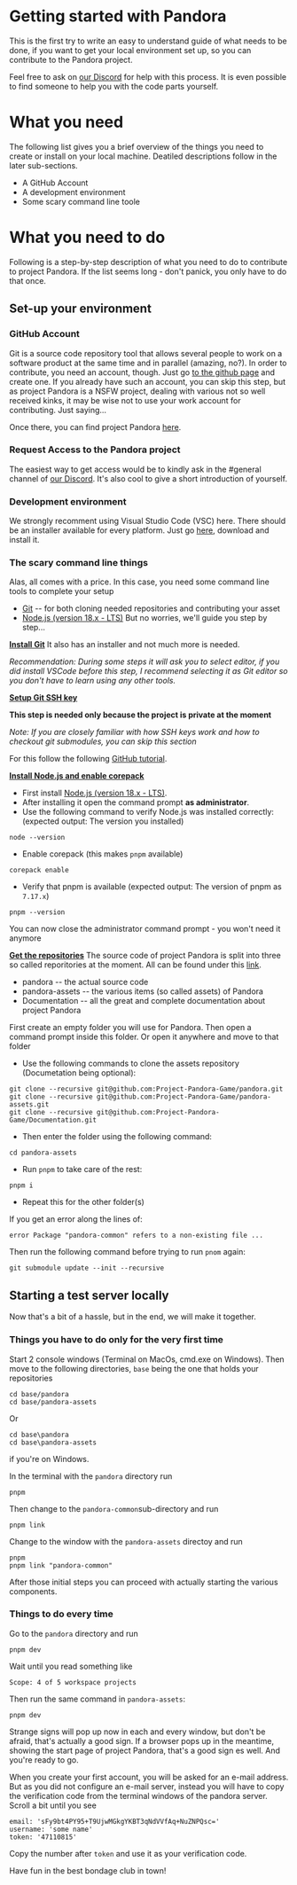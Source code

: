 # Getting started with Pandora

This is the first try to write an easy to understand guide of what needs to be done, if you want to get your local environment set up, so you can contribute to the Pandora project. 

Feel free to ask on [our Discord](https://discord.gg/EnaPvuQf8d) for help with this process. It is even possible to find someone to help you with the code parts yourself. 

# What you need

The following list gives you a brief overview of the things you need to create or install on your local machine. Deatiled descriptions follow in the later sub-sections.

- A GitHub Account
- A development environment
- Some scary command line toole

# What you need to do

Following is a step-by-step description of what you need to do to contribute to project Pandora. If the list seems long - don't panick, you only have to do that once.

## Set-up your environment

### GitHub Account
Git is a source code repository tool that allows several people to work on a software product at the same time and in parallel (amazing, no?). In order to contribute, you need an account, though. Just go [to the github page](https://github.com) and create one. If you already have such an account, you can skip this step, but as project Pandora is a NSFW project, dealing with various not so well received kinks, it may be wise not to use your work account for contributing. Just saying...

Once there, you can find project Pandora [here](https://github.com/Project-Pandora-Game).

### Request Access to the Pandora project
The easiest way to get access would be to kindly ask in the #general channel of [our Discord](https://discord.gg/EnaPvuQf8d). It's also cool to give a short introduction of yourself.  

### Development environment
We strongly recomment using Visual Studio Code (VSC) here. There should be an installer available for every platform. Just go [here](https://code.visualstudio.com/download), download and install it. 

### The scary command line things
Alas, all comes with a price. In this case, you need some command line tools to complete your setup
- [Git](https://git-scm.com/downloads) -- for both cloning needed repositories and contributing your asset
- [Node.js (version 18.x - LTS)](https://nodejs.org/en/download/) 
But no worries, we'll guide you step by step...

<ins>**Install Git**</ins>
It also has an installer and not much more is needed.

_Recommendation: During some steps it will ask you to select editor, if you did install VSCode before this step, I recommend selecting it as Git editor so you don't have to learn using any other tools._

<ins>**Setup Git SSH key**</ins>

**This step is needed only because the project is private at the moment**

_Note: If you are closely familiar with how SSH keys work and how to checkout git submodules, you can skip this section_

For this follow the following [GitHub tutorial](https://docs.github.com/en/authentication/connecting-to-github-with-ssh/generating-a-new-ssh-key-and-adding-it-to-the-ssh-agent).

<ins>**Install Node.js and enable corepack**</ins>

- First install [Node.js (version 18.x - LTS)](https://nodejs.org/en/download/).
- After installing it open the command prompt **as administrator**.
- Use the following command to verify Node.js was installed correctly: (expected output: The version you installed)
```
node --version
```
- Enable corepack (this makes `pnpm` available)
```
corepack enable
```
- Verify that pnpm is available (expected output: The version of pnpm as `7.17.x`)
```
pnpm --version
```
You can now close the administrator command prompt - you won't need it anymore

<ins>**Get the repositories**</ins>
The source code of project Pandora is split into three so called reporitories at the moment. All can be found under this [link](https://github.com/Project-Pandora-Game).
- pandora -- the actual source code
- pandora-assets -- the various items (so called assets) of Pandora
- Documentation -- all the great and complete documentation about project Pandora

First create an empty folder you will use for Pandora. Then open a command prompt inside this folder. Or open it anywhere and move to that folder

- Use the following commands to clone the assets repository (Documetation being optional):
```
git clone --recursive git@github.com:Project-Pandora-Game/pandora.git
git clone --recursive git@github.com:Project-Pandora-Game/pandora-assets.git
git clone --recursive git@github.com:Project-Pandora-Game/Documentation.git
```
- Then enter the folder using the following command:
```
cd pandora-assets
```
- Run `pnpm` to take care of the rest:
```
pnpm i
```
- Repeat this for the other folder(s)

If you get an error along the lines of:
```
error Package "pandora-common" refers to a non-existing file ...
```
Then run the following command before trying to run `pnom` again:
```
git submodule update --init --recursive
```

## Starting a test server locally

Now that's a bit of a hassle, but in the end, we will make it together. 

### Things you have to do only for the very first time
Start 2 console windows (Terminal on MacOs, cmd.exe on Windows). Then move to the following directories, `base` being the one that holds your repositories
```
cd base/pandora
cd base/pandora-assets
```
Or 
```
cd base\pandora
cd base\pandora-assets
```
if you're on Windows.

In the terminal with the `pandora` directory run
```
pnpm
```
Then change to the `pandora-common`sub-directory and run
```
pnpm link
```
Change to the window with the `pandora-assets` directoy and run
```
pnpm
pnpm link "pandora-common"
```
After those initial steps you can proceed with actually starting the various components.

### Things to do every time
Go to the `pandora` directory and run
```
pnpm dev
```
Wait until you read something like
```
Scope: 4 of 5 workspace projects
```
Then run the same command in `pandora-assets`:
```
pnpm dev
```
Strange signs will pop up now in each and every window, but don't be afraid, that's actually a good sign.
If a browser pops up in the meantime, showing the start page of project Pandora, that's a good sign es well. And you're ready to go.

When you create your first account, you will be asked for an e-mail address. But as you did not configure an e-mail server, instead you will have to copy the verification code from the terminal windows of the pandora server. Scroll a bit until you see
```
email: 'sFy9bt4PY95+T9UjwMGkgYKBT3qNdVVfAq+NuZNPQsc='
username: 'some name'
token: '47110815'
```
Copy the number after `token` and use it as your verification code.

Have fun in the best bondage club in town!